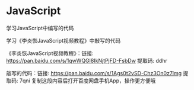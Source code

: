 # JavaScript
学习JavaScript中编写的代码

学习《李炎恢JavaScript视频教程》中敲写的代码

《李炎恢JavaScript视频教程》：链接: https://pan.baidu.com/s/1qwWQGI8IkNjtPjFD-FsbDw 提取码: ddhr 

敲写的代码：链接: https://pan.baidu.com/s/1Ags0t2vSD-Chz3On0z7lmg 提取码: 7qni 复制这段内容后打开百度网盘手机App，操作更方便哦
